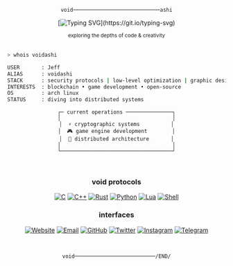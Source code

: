 <div align="center">
  
```ascii
void────────────────────────────ashi
```

[![Typing SVG](https://readme-typing-svg.demolab.com?font=JetBrains+Mono&weight=200&size=18&duration=3000&pause=1000&color=A78BFA&center=true&vCenter=true&repeat=false&width=435&lines=entering+the+void...;initializing+systems...;establishing+connection...)](https://git.io/typing-svg)

</div>

<div align="center">
  <sub>exploring the depths of code & creativity</sub>
</div>

<br>

```bash
> whois voidashi

USER       : Jeff
ALIAS      : voidashi
STACK      : security protocols | low-level optimization | graphic design
INTERESTS  : blockchain • game development • open-source
OS         : arch linux
STATUS     : diving into distributed systems
```

<div align="center">
  
  ```ascii
  ┌─ current operations ───────────────┐
  │                                    │
  │  ⚡ cryptographic systems          │
  │  🎮 game engine development        │
  │  🔬 distributed architecture       │
  │                                    │
  └────────────────────────────────────┘
  ```
  
</div>

<br>

<div align="center">
  
### void protocols

[![C](https://img.shields.io/badge/C-000000?style=flat&logo=c&logoColor=A78BFA)](#)
[![C++](https://img.shields.io/badge/C++-000000?style=flat&logo=cplusplus&logoColor=A78BFA)](#)
[![Rust](https://img.shields.io/badge/Rust-000000?style=flat&logo=rust&logoColor=A78BFA)](#)
[![Python](https://img.shields.io/badge/Python-000000?style=flat&logo=python&logoColor=A78BFA)](#)
[![Lua](https://img.shields.io/badge/Lua-000000?style=flat&logo=lua&logoColor=A78BFA)](#)
[![Shell](https://img.shields.io/badge/Shell-000000?style=flat&logo=gnu-bash&logoColor=A78BFA)](#)

### interfaces

[![Website](https://img.shields.io/badge/Website-000000?style=flat&logo=firefox&logoColor=A78BFA)](https://虚.net)
[![Email](https://img.shields.io/badge/Email-000000?style=flat&logo=gmail&logoColor=A78BFA)](mailto:jeffmbueno@duck.com)
[![GitHub](https://img.shields.io/badge/GitHub-000000?style=flat&logo=github&logoColor=A78BFA)](https://github.com/voidashi)
[![Twitter](https://img.shields.io/badge/Twitter-000000?style=flat&logo=twitter&logoColor=A78BFA)](https://twitter.com/jeffmzb)
[![Instagram](https://img.shields.io/badge/Instagram-000000?style=flat&logo=instagram&logoColor=A78BFA)](https://instagram.com/jeffmzb)
[![Telegram](https://img.shields.io/badge/Telegram-000000?style=flat&logo=telegram&logoColor=A78BFA)](https://t.me/jeffmbueno)

</div>

<br>

<div align="center">
  
```ascii
void──────────────────────────/END/
```

</div>
